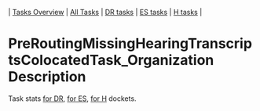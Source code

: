 | [Tasks Overview](../tasks-overview.md) | [All Tasks](../alltasks.md) | [DR tasks](../docket-DR/tasklist.md) | [ES tasks](../docket-ES/tasklist.md) | [H tasks](../docket-H/tasklist.md) |

# PreRoutingMissingHearingTranscriptsColocatedTask_Organization Description

Task stats [for DR](../docket-DR/PreRoutingMissingHearingTranscriptsColocatedTask_Organization.md), [for ES](../docket-ES/PreRoutingMissingHearingTranscriptsColocatedTask_Organization.md), [for H](../docket-H/PreRoutingMissingHearingTranscriptsColocatedTask_Organization.md) dockets.

